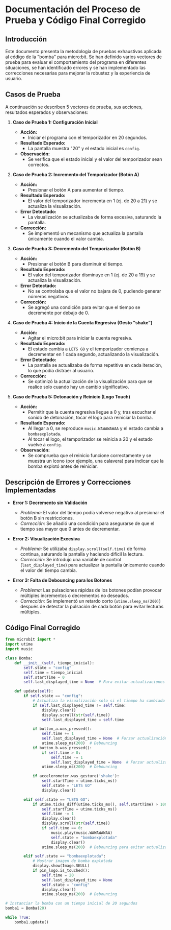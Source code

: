 # Documentación del Proceso de Prueba y Código Final Corregido

## Introducción

Este documento presenta la metodología de pruebas exhaustivas aplicada al código de la "bomba" para micro:bit. Se han definido varios vectores de prueba para evaluar el comportamiento del programa en diferentes situaciones, se han identificado errores y se han implementado las correcciones necesarias para mejorar la robustez y la experiencia de usuario.

## Casos de Prueba

A continuación se describen 5 vectores de prueba, sus acciones, resultados esperados y observaciones:

1. **Caso de Prueba 1: Configuración Inicial**  
   - **Acción:**  
     - Iniciar el programa con el temporizador en 20 segundos.  
   - **Resultado Esperado:**  
     - La pantalla muestra "20" y el estado inicial es `config`.  
   - **Observación:**  
     - Se verifica que el estado inicial y el valor del temporizador sean correctos.

2. **Caso de Prueba 2: Incremento del Temporizador (Botón A)**  
   - **Acción:**  
     - Presionar el botón A para aumentar el tiempo.  
   - **Resultado Esperado:**  
     - El valor del temporizador incrementa en 1 (ej. de 20 a 21) y se actualiza la visualización.  
   - **Error Detectado:**  
     - La visualización se actualizaba de forma excesiva, saturando la pantalla.  
   - **Corrección:**  
     - Se implementó un mecanismo que actualiza la pantalla únicamente cuando el valor cambia.

3. **Caso de Prueba 3: Decremento del Temporizador (Botón B)**  
   - **Acción:**  
     - Presionar el botón B para disminuir el tiempo.  
   - **Resultado Esperado:**  
     - El valor del temporizador disminuye en 1 (ej. de 20 a 19) y se actualiza la visualización.  
   - **Error Detectado:**  
     - No se controlaba que el valor no bajara de 0, pudiendo generar números negativos.  
   - **Corrección:**  
     - Se agregó una condición para evitar que el tiempo se decremente por debajo de 0.

4. **Caso de Prueba 4: Inicio de la Cuenta Regresiva (Gesto "shake")**  
   - **Acción:**  
     - Agitar el micro:bit para iniciar la cuenta regresiva.  
   - **Resultado Esperado:**  
     - El estado cambia a `LETS GO` y el temporizador comienza a decrementar en 1 cada segundo, actualizando la visualización.  
   - **Error Detectado:**  
     - La pantalla se actualizaba de forma repetitiva en cada iteración, lo que podía distraer al usuario.  
   - **Corrección:**  
     - Se optimizó la actualización de la visualización para que se realice solo cuando hay un cambio significativo.

5. **Caso de Prueba 5: Detonación y Reinicio (Logo Touch)**  
   - **Acción:**  
     - Permitir que la cuenta regresiva llegue a 0 y, tras escuchar el sonido de detonación, tocar el logo para reiniciar la bomba.  
   - **Resultado Esperado:**  
     - Al llegar a 0, se reproduce `music.WAWAWAWAA` y el estado cambia a `bombaexplotada`.  
     - Al tocar el logo, el temporizador se reinicia a 20 y el estado vuelve a `config`.  
   - **Observación:**  
     - Se comprueba que el reinicio funcione correctamente y se muestra un ícono (por ejemplo, una calavera) para indicar que la bomba explotó antes de reiniciar.

## Descripción de Errores y Correcciones Implementadas

- **Error 1: Decremento sin Validación**  
  - *Problema:* El valor del tiempo podía volverse negativo al presionar el botón B sin restricciones.  
  - *Corrección:* Se añadió una condición para asegurarse de que el tiempo sea mayor que 0 antes de decrementar.

- **Error 2: Visualización Excesiva**  
  - *Problema:* Se utilizaba `display.scroll(self.time)` de forma continua, saturando la pantalla y haciendo difícil la lectura.  
  - *Corrección:* Se introdujo una variable de control (`last_displayed_time`) para actualizar la pantalla únicamente cuando el valor del tiempo cambia.

- **Error 3: Falta de Debouncing para los Botones**  
  - *Problema:* Las pulsaciones rápidas de los botones podían provocar múltiples incrementos o decrementos no deseados.  
  - *Corrección:* Se implementó un retardo corto (`utime.sleep_ms(200)`) después de detectar la pulsación de cada botón para evitar lecturas múltiples.

## Código Final Corregido

```python
from microbit import *
import utime
import music

class Bomba:
    def __init__(self, tiempo_inicial):
        self.state = "config"
        self.time = tiempo_inicial
        self.startTime = 0
        self.last_displayed_time = None  # Para evitar actualizaciones innecesarias

    def update(self):
        if self.state == "config":
            # Actualiza la visualización solo si el tiempo ha cambiado
            if self.last_displayed_time != self.time:
                display.clear()
                display.scroll(str(self.time))
                self.last_displayed_time = self.time

            if button_a.was_pressed():
                self.time += 1
                self.last_displayed_time = None  # Forzar actualización
                utime.sleep_ms(200)  # Debouncing
            if button_b.was_pressed():
                if self.time > 0:
                    self.time -= 1
                    self.last_displayed_time = None  # Forzar actualización
                utime.sleep_ms(200)  # Debouncing

            if accelerometer.was_gesture('shake'):
                self.startTime = utime.ticks_ms()
                self.state = "LETS GO"
                display.clear()

        elif self.state == "LETS GO":
            if utime.ticks_diff(utime.ticks_ms(), self.startTime) > 1000:
                self.startTime = utime.ticks_ms()
                self.time -= 1
                display.clear()
                display.scroll(str(self.time))
                if self.time == 0:
                    music.play(music.WAWAWAWAA)
                    self.state = "bombaexplotada"
                    display.clear()
                utime.sleep_ms(200)  # Debouncing para evitar actualizaciones demasiado rápidas

        elif self.state == "bombaexplotada":
            # Mostrar imagen de bomba explotada
            display.show(Image.SKULL)
            if pin_logo.is_touched():
                self.time = 20
                self.last_displayed_time = None
                self.state = "config"
                display.clear()
                utime.sleep_ms(200)  # Debouncing

# Instanciar la bomba con un tiempo inicial de 20 segundos
bomba1 = Bomba(20)

while True:
    bomba1.update()
